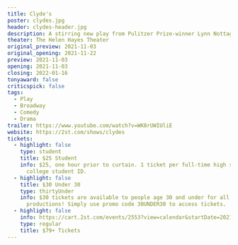 ```yaml
---
title: Clyde's
poster: clydes.jpg
header: clydes-header.jpg
description: A stirring new play from Pulitzer Prize-winner Lynn Nottage.
theater: The Helen Hayes Theater
original_preview: 2021-11-03
original_opening: 2021-11-22
preview: 2021-11-03
opening: 2021-11-03
closing: 2022-01-16
tonyaward: false
criticspick: false
tags: 
  - Play
  - Broadway
  - Comedy
  - Drama
trailer: https://www.youtube.com/watch?v=WK8rUWIUliE
website: https://2st.com/shows/clydes
tickets:
  - highlight: false
    type: student
    title: $25 Student
    info: $25, one hour prior to curtain. 1 ticket per full-time high school or
      college student ID.
  - highlight: false
    title: $30 Under 30
    type: thirtyUnder
    info: $30 tickets are available to people age 30 and under for all Second Stage
      productions! Simply use promo code 30UNDER30 to access tickets.
  - highlight: false
    info: https://cart.2st.com/events/2553?view=calendar&startDate=2021-11
    type: regular
    title: $79+ Tickets
---
```

